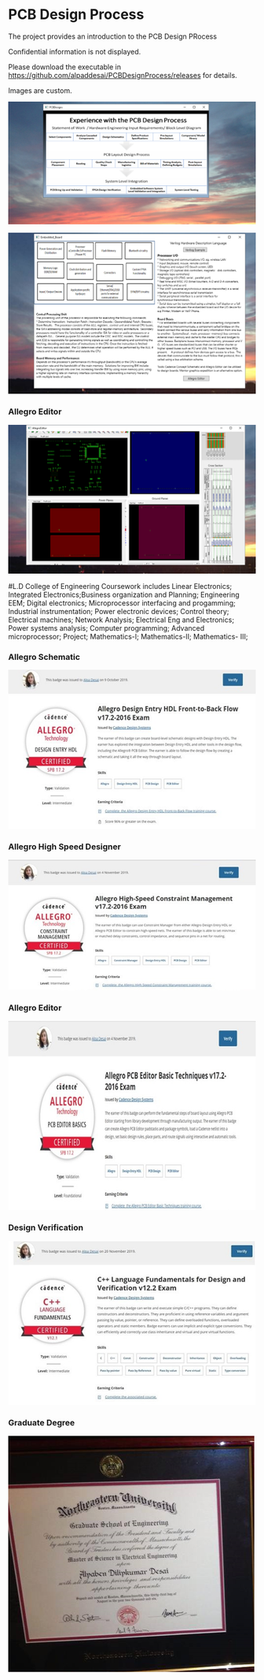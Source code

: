# PCB Design Process

The project provides an introduction to the PCB Design PRocess

Confidential information is not displayed. 

Please download the executable in https://github.com/alpaddesai/PCBDesignProcess/releases for details. 

Images are custom. 

![image](PCB1.png)

![image](EmbeddedHardwareImage.png)

### Allegro Editor
![image](AllegroEditorImage.png)

#L.D College of Engineering Coursework includes Linear Electronics; Integrated Electronics;Business organization and Planning; Engineering EEM; Digital electronics; Microprocessor interfacing and progamming; Industrial instrumentation; Power electronic devices; Control theory; Electrical machines;
Network Analysis; Electrical Eng and Electronics; Power systems analysis; Computer programming; Advanced microprocessor;  Project; Mathematics-I; Mathematics-II; Mathematics- III;  
### Allegro Schematic
![image](AllegroCertificate.jpg)

### Allegro High Speed Designer
![image](AllegroHighSpeedConstraintManager.jpg)

### Allegro Editor
![image](AllegroEditorCertificate.jpg)

### Design Verification
![image](CplusplusDVCertificate.jpg)

### Graduate Degree
![image](NEU_MS.png)
